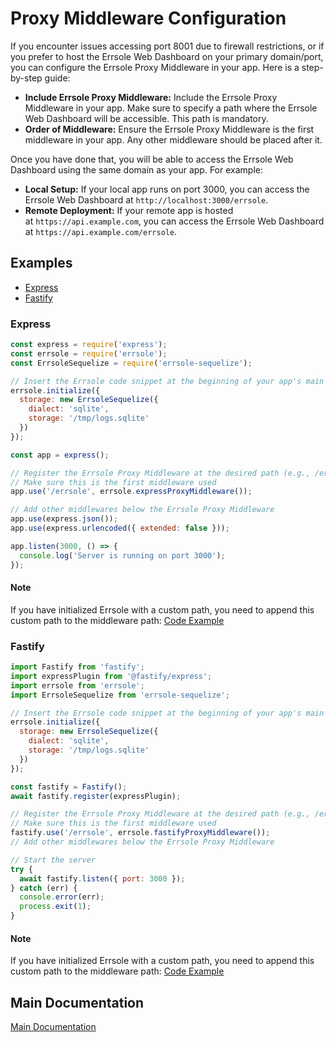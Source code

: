# Proxy Middleware Configuration

If you encounter issues accessing port 8001 due to firewall restrictions, or if you prefer to host the Errsole Web Dashboard on your primary domain/port, you can configure the Errsole Proxy Middleware in your app. Here is a step-by-step guide:

* **Include Errsole Proxy Middleware:** Include the Errsole Proxy Middleware in your app. Make sure to specify a path where the Errsole Web Dashboard will be accessible. This path is mandatory.
* **Order of Middleware:** Ensure the Errsole Proxy Middleware is the first middleware in your app. Any other middleware should be placed after it.

Once you have done that, you will be able to access the Errsole Web Dashboard using the same domain as your app. For example:

* **Local Setup:** If your local app runs on port 3000, you can access the Errsole Web Dashboard at `http://localhost:3000/errsole`.
* **Remote Deployment:** If your remote app is hosted at `https://api.example.com`, you can access the Errsole Web Dashboard at `https://api.example.com/errsole`.

## Examples

* [Express](#express)
* [Fastify](#fastify)

### Express

```javascript
const express = require('express');
const errsole = require('errsole');
const ErrsoleSequelize = require('errsole-sequelize');

// Insert the Errsole code snippet at the beginning of your app's main file
errsole.initialize({
  storage: new ErrsoleSequelize({
    dialect: 'sqlite',
    storage: '/tmp/logs.sqlite'
  })
});

const app = express();

// Register the Errsole Proxy Middleware at the desired path (e.g., /errsole)
// Make sure this is the first middleware used
app.use('/errsole', errsole.expressProxyMiddleware());

// Add other middlewares below the Errsole Proxy Middleware
app.use(express.json());
app.use(express.urlencoded({ extended: false }));

app.listen(3000, () => {
  console.log('Server is running on port 3000');
});
```

#### Note

If you have initialized Errsole with a custom path, you need to append this custom path to the middleware path: [Code Example](/examples/proxy-middleware/express-custom-path.js)

### Fastify

```javascript
import Fastify from 'fastify';
import expressPlugin from '@fastify/express';
import errsole from 'errsole';
import ErrsoleSequelize from 'errsole-sequelize';

// Insert the Errsole code snippet at the beginning of your app's main file
errsole.initialize({
  storage: new ErrsoleSequelize({
    dialect: 'sqlite',
    storage: '/tmp/logs.sqlite'
  })
});

const fastify = Fastify();
await fastify.register(expressPlugin);

// Register the Errsole Proxy Middleware at the desired path (e.g., /errsole)
// Make sure this is the first middleware used
fastify.use('/errsole', errsole.fastifyProxyMiddleware());
// Add other middlewares below the Errsole Proxy Middleware

// Start the server
try {
  await fastify.listen({ port: 3000 });
} catch (err) {
  console.error(err);
  process.exit(1);
}
```

#### Note

If you have initialized Errsole with a custom path, you need to append this custom path to the middleware path: [Code Example](/examples/proxy-middleware/fastify-custom-path.mjs)

## Main Documentation

[Main Documentation](/README.md)
